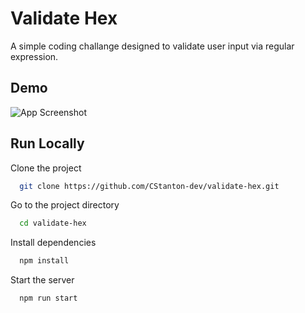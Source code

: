 # Validate Hex

A simple coding challange designed to validate user input via regular expression.


## Demo

![App Screenshot](https://via.placeholder.com/468x300?text=App+Screenshot+Here)


## Run Locally

Clone the project

```bash
  git clone https://github.com/CStanton-dev/validate-hex.git
```

Go to the project directory

```bash
  cd validate-hex
```

Install dependencies

```bash
  npm install
```

Start the server

```bash
  npm run start
```


